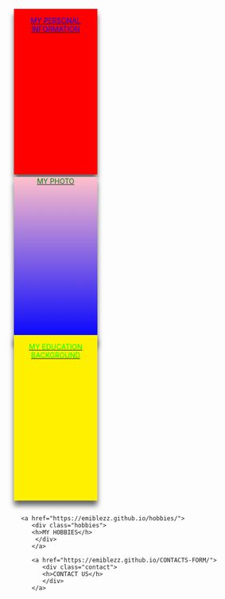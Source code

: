 
<html lang="en">
<!-- my in-line css code-->
<style>
<!-- the main div -->
.container{
   width: 100%;
   height: auto;
   display: flex;
   flex-direction: row;
   flex-wrap: wrap;
   justify-content: center;
   float: right;
} 
.bio {
background-color: red;
width:33.33%;
height:333px;
color:blue;
padding:15px 20px;
margin:0px;
bottom: 5px;
box-shadow:0px 10px 10px rgba(0,0,0,0.6);
text-align: center;
box-sizing: border-box;
position: relative;

} 
.bio:hover{
background-color:green;
}
.education{
background-color: #fff000;
color:#00ff00;
padding:15px 25px;
margin:0px;
width:33.33%;
height:333px;
left: 0px;
bottom: 15px;
box-shadow:0px 10px 10px rgba(0,0,0,0.6);
text-align: center;
box-sizing: border-box;
position: relative;
}
.education:hover{
background-color:pink;
}
.hobbies{
background-color: gray;
color:#fff000;
padding:15px 25px;
margin-top:0px;
bottom: 15px;
width:33.33%;
height:333px;
box-shadow:0px 10px 10px rgba(0,0,0,0.6);
text-align: center;
box-sizing: border-box;
position: relative;
}
.hobbies:hover{
background-color:chocolate;
}
.contact{
background-color: purple;
color:green;
padding:15px 20px;
margin-top:0px;
width:33.33%;
height:333px;
left:0px;
bottom: 15px;
box-shadow:0px 10px 10px rgba(0,0,0,0.6);
text-align: center;
box-sizing: border-box;
position: relative;
}
.contact:hover{
background-color:#000;
}
.photo{
background: linear-gradient(pink,blue);
color:green;
padding:15px 20px
margin:0px;
left: 0px;
bottom: 15px;
top:0px;
width:33.33%;
height:333px;
box-shadow:0px 10px 10px rgba(0,0,0,0.6);
text-align: center;
box-sizing: border-box;
position: relative;
}
.photo:hover{
background:gray;
}

</style>
<!-- the heading -->
<head>
   <meta charset="UTF-8">
   <link rel="shortcut icon" type="image/png" href="https://media-exp2.licdn.com/dms/image/C5603AQEjlsgLPej7wA/profile-displayphoto-shrink_200_200/0/1624454506617?e=2147483647&v=beta&t=0vVF6Jpprc4wJWm1BXVWp_OyJB-Kv1D9eGKx4Pd_big">
</head>
<!-- the body -->
<body>
<!-- this div is the main div container -->
<div class="container">
<!-- the children div begin from here -->
<a href="https://emiblezz.github.io/my-Bio-Data/">

<div class="bio">
<h>MY PERSONAL INFORMATION</h>
</div>
</a>

   <a href="https://emiblezz.github.io/my-photo/">
   <div class="photo">
   <h>MY PHOTO</h>
   </div>
   </a>
   
   <a href="https://emiblezz.github.io/my-education/">
      <div class="education">
      <h>MY EDUCATION BACKGROUND</h>
      </div>
      </a>
      
      <a href="https://emiblezz.github.io/hobbies/">
         <div class="hobbies">
         <h>MY HOBBIES</h>
          </div>
         </a>
        
         <a href="https://emiblezz.github.io/CONTACTS-FORM/">
            <div class="contact">
            <h>CONTACT US</h>
            </div>
         </a>
            
</div>
</body>
</html>
